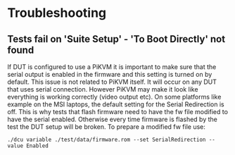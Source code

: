 # Troubleshooting

## Tests fail on 'Suite Setup' - 'To Boot Directly' not found

If DUT is configured to use a PiKVM it is important to make sure that the serial
output is enabled in the firmware and this setting is turned on by default.
This issue is not related to PiKVM itself. It will occur on any DUT that uses
serial connection. However PiKVM may make it look like everything is working
correctly (video output etc). On some platforms like example on the MSI
laptops, the default setting for the Serial Redirection is off. This is why
tests that flash firmware need to have the fw file modified to have the serial
enabled. Otherwise every time firmware is flashed by the test the DUT setup
will be broken. To prepare a modified fw file use:

```shell
./dcu variable ./test/data/firmware.rom --set SerialRedirection --value Enabled
```
